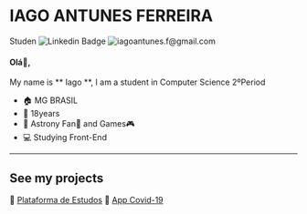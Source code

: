 # IAGO ANTUNES FERREIRA

Studen 
![Linkedin Badge](https://img.shields.io/badge/-LinkedIn-blue?style=flat-square&logo=Linkedin&logoColor=white&link=https://www.linkedin.com/in/iago-ferreira-5277131a5/)
![iagoantunes.f@gmail.com](https://img.shields.io/badge/iagoantunes.f@gmail.com-c14438?style=flat-square&logo=Gmail&logoColor=white&link=iagoantunes.f@gmail.com)






#### Olá:wave:,

My name is ** Iago **, I am a student in Computer Science 2ºPeriod

- :house: MG BRASIL
- :adult: 18years
- :memo: Astrony Fan🔭 and Games:video_game:
- :computer: Studying Front-End
***

## See my projects

:rocket: [Plataforma de Estudos](https://github.com/IagoAntunes/Projetos-Pessoais/tree/master/Plataforma%20Estudos)
:hospital: [App Covid-19](https://github.com/IagoAntunes/Projetos-Pessoais/tree/master/APP%20COVID-19)
